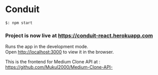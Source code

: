 # Conduit

`$: npm start`

### Project is now live at https://conduit-react.herokuapp.com

Runs the app in the development mode.\
Open [http://localhost:3000](http://localhost:3000) to view it in the browser.

This is the frontend for Medium Clone API at : https://github.com/Mukul2000/Medium-Clone-API-


